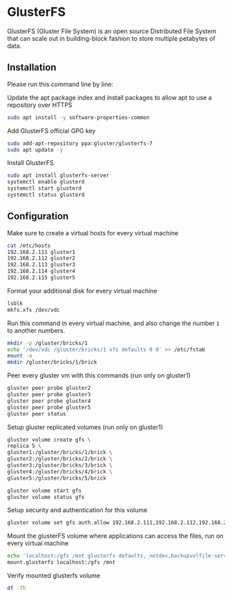 # GlusterFS

GlusterFS (Gluster File System) is an open source Distributed File System that can scale out in building-block fashion to store multiple petabytes of data.

## Installation

Please run this command line by line:

Update the apt package index and install packages to allow apt to use a repository over HTTPS

```bash
sudo apt install -y software-properties-common
```

Add GlusterFS official GPG key

```bash
sudo add-apt-repository ppa:gluster/glusterfs-7
sudo apt update -y
```

Install GlusterFS

```bash
sudo apt install glusterfs-server
systemctl enable glusterd
systemctl start glusterd
systemctl status glusterd
```

## Configuration

Make sure to create a virtual hosts for every virtual machine

```bash
cat /etc/hosts
192.168.2.111 gluster1
192.168.2.112 gluster2
192.168.2.113 gluster3
192.168.2.114 gluster4
192.168.2.115 gluster5
```

Format your additional disk for every virtual machine

```bash
lsblk
mkfs.xfs /dev/vdc
```

Run this command in every virtual machine, and also change the number `1` to another numbers.

```bash
mkdir -p /gluster/bricks/1
echo '/dev/vdc /gluster/bricks/1 xfs defaults 0 0' >> /etc/fstab
mount -a
mkdir /gluster/bricks/1/brick
```

Peer every gluster vm with this commands (run only on gluster1)

```bash
gluster peer probe gluster2
gluster peer probe gluster3
gluster peer probe gluster4
gluster peer probe gluster5
gluster peer status
```

Setup gluster replicated volumes (run only on gluster1)

```bash
gluster volume create gfs \
replica 5 \
gluster1:/gluster/bricks/1/brick \
gluster2:/gluster/bricks/2/brick \
gluster3:/gluster/bricks/3/brick \
gluster4:/gluster/bricks/4/brick \
gluster5:/gluster/bricks/5/brick

gluster volume start gfs
gluster volume status gfs
```

Setup security and authentication for this volume

```bash
gluster volume set gfs auth.allow 192.168.2.111,192.168.2.112,192.168.2.113,192.168.2.114,192.168.2.115
```

Mount the glusterFS volume where applications can access the files, run on every virtual machine

```bash
echo 'localhost:/gfs /mnt glusterfs defaults,_netdev,backupvolfile-server=localhost 0 0' >> /etc/fstab
mount.glusterfs localhost:/gfs /mnt
```

Verify mounted glusterfs volume

```bash
df -Th
```
